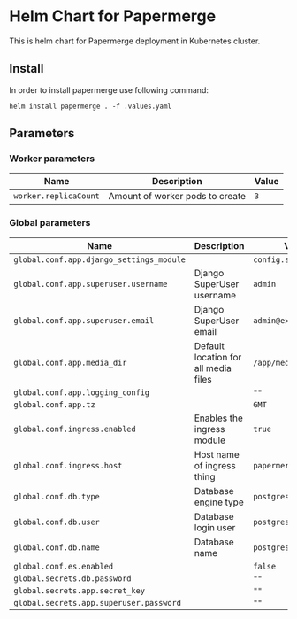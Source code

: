 # Helm Chart for Papermerge

This is helm chart for Papermerge deployment in Kubernetes cluster.


## Install

In order to install papermerge use following command:

    helm install papermerge . -f .values.yaml

## Parameters

### Worker parameters

| Name                  | Description                     | Value |
| --------------------- | ------------------------------- | ----- |
| `worker.replicaCount` | Amount of worker pods to create | `3`   |


### Global parameters

| Name                                     | Description                          | Value                 |
| ---------------------------------------- | ------------------------------------ | --------------------- |
| `global.conf.app.django_settings_module` |                                      | `config.settings`     |
| `global.conf.app.superuser.username`     | Django SuperUser username            | `admin`               |
| `global.conf.app.superuser.email`        | Django SuperUser email               | `admin@example.com`   |
| `global.conf.app.media_dir`              | Default location for all media files | `/app/media`          |
| `global.conf.app.logging_config`         |                                      | `""`                  |
| `global.conf.app.tz`                     |                                      | `GMT`                 |
| `global.conf.ingress.enabled`            | Enables the ingress module           | `true`                |
| `global.conf.ingress.host`               | Host name of ingress thing           | `papermerge.minikube` |
| `global.conf.db.type`                    | Database engine type                 | `postgres`            |
| `global.conf.db.user`                    | Database login user                  | `postgres`            |
| `global.conf.db.name`                    | Database name                        | `postgres`            |
| `global.conf.es.enabled`                 |                                      | `false`               |
| `global.secrets.db.password`             |                                      | `""`                  |
| `global.secrets.app.secret_key`          |                                      | `""`                  |
| `global.secrets.app.superuser.password`  |                                      | `""`                  |

